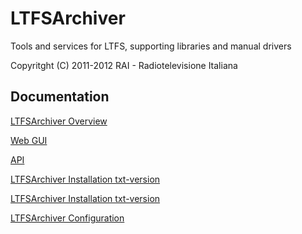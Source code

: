LTFSArchiver
============

Tools and services for LTFS, supporting libraries and manual drivers

Copyritght (C) 2011-2012 RAI - Radiotelevisione Italiana


Documentation
-------------
[LTFSArchiver Overview](http://htmlpreview.github.com/?http://github.com/prestoprime/LTFSArchiver/blob/master/opt/ltfsarchiver/documentation/HTML/LTFSArchiverOverview.htm)

[Web GUI](http://htmlpreview.github.com/?http://github.com/prestoprime/LTFSArchiver/blob/master/opt/ltfsarchiver/documentation/HTML/LTFSArchiverWebGUI.htm)

[API](http://htmlpreview.github.com/?http://github.com/prestoprime/LTFSArchiver/blob/master/opt/ltfsarchiver/documentation/HTML/LTFSArchiverAPI.htm)


[LTFSArchiver Installation txt-version](http://htmlpreview.github.com/?http://github.com/prestoprime/LTFSArchiver/blob/master/opt/ltfsarchiver/InstallInstructions.txt)

[LTFSArchiver Installation txt-version](http://htmlpreview.github.com/?http://github.com/prestoprime/LTFSArchiver/blob/master/opt/ltfsarchiver/documentation/HTML/LTFSArchiverInstallation.htm)

[LTFSArchiver Configuration](http://htmlpreview.github.com/?http://github.com/prestoprime/LTFSArchiver/blob/master/opt/ltfsarchiver/documentation/HTML/LTFSArchiverConfiguration.htm)

